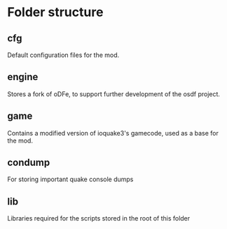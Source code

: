# Folder structure
## cfg
Default configuration files for the mod.

## engine
Stores a fork of oDFe, to support further development of the osdf project.

## game
Contains a modified version of ioquake3's gamecode, used as a base for the mod.  

## condump
For storing important quake console dumps

## lib
Libraries required for the scripts stored in the root of this folder
